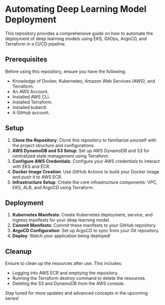# Automating Deep Learning Model Deployment

This repository provides a comprehensive guide on how to automate the deployment of deep learning models using EKS, GitOps, ArgoCD, and Terraform in a CI/CD pipeline.

## Prerequisites

Before using this repository, ensure you have the following:

- Knowledge of Docker, Kubernetes, Amazon Web Services (AWS), and Terraform.
- An AWS Account.
- Installed AWS CLI.
- Installed Terraform.
- Installed kubectl.
- A GitHub account.

## Setup

1. **Clone the Repository**: Clone this repository to familiarize yourself with the project structure and configurations.
2. **AWS DynamoDB and S3 Setup**: Set up AWS DynamoDB and S3 for centralized state management using Terraform.
3. **Configure AWS Credentials**: Configure your AWS credentials to interact with EKS and ECR.
4. **Docker Image Creation**: Use GitHub Actions to build your Docker image and push it to AWS ECR.
5. **Infrastructure Setup**: Create the core infrastructure components: VPC, EKS, ALB, and ArgoCD using Terraform.

## Deployment

1. **Kubernetes Manifests**: Create Kubernetes deployment, service, and ingress manifests for your deep learning model.
2. **Commit Manifests**: Commit these manifests to your GitHub repository.
3. **ArgoCD Configuration**: Set up ArgoCD to sync from your Git repository.
4. **Deploy**: Watch your application being deployed!

## Cleanup

Ensure to clean up the resources after use. This includes:

- Logging into AWS ECR and emptying the repository.
- Running the Terraform destroy command to delete the resources.
- Deleting the S3 and DynamoDB from the AWS console.

Stay tuned for more updates and advanced concepts in the upcoming series!
